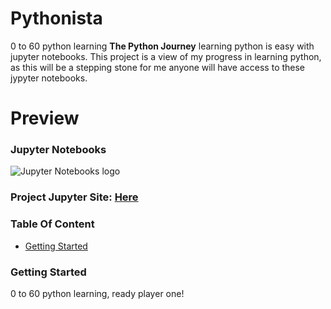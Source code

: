 # Pythonista
0 to 60 python learning
**The Python Journey** learning python is easy with jupyter notebooks. This project is a view of my progress in learning python, as this will be a stepping stone for me anyone will have access to these jypyter notebooks. 

# Preview

### Jupyter Notebooks

![Jupyter Notebooks logo](https://cdn-images-1.medium.com/max/2600/1*LPnY8nOLg4S6_TG0DEXwsg.png)

### Project Jupyter Site: [Here](https://jupyter.org/)

### Table Of Content
- [Getting Started](#getting-started)

### Getting Started

0 to 60 python learning, ready player one!

